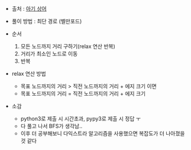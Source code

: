 - 출처 : [아기 상어](https://www.acmicpc.net/problem/16236)

- 풀이 방법 : 최단 경로 (벨만포드)

- 순서
    1. 모든 노드까지 거리 구하기(relax 연산 반복)
    2. 거리가 최소인 노드로 이동
    3. 반복

- relax  연산 방법
    - 목표 노드까지의 거리 > 직전 노드까지의 거리 + 에지 크기 이면
    - 목표 노드까지의 거리 = 직전 노드까지의 거리 + 에지 크기

- 소감
    - python3로 제출 시 시간초과, pypy3로 제출 시 정답 ㅜ
    - 다 풀고 나서 BFS가 생각남..
    - 이후 더 공부해보니 다익스트라 알고리즘을 사용했으면 복잡도가 더 나아졌을 것 같다